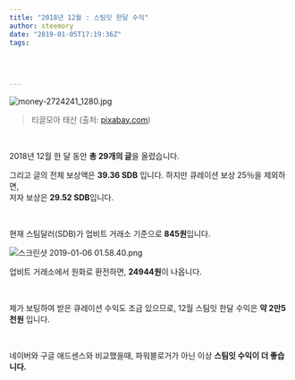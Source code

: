 ```yaml
---
title: "2018년 12월 : 스팀잇 한달 수익"
author: steemory
date: "2019-01-05T17:19:36Z"
tags:
  
  
  
  
---
```

![money-2724241_1280.jpg](https://s3.ap-northeast-2.amazonaws.com/dclick/image/steemory/1546708398291)
> 티끌모아 태산 (출처: [pixabay.com](https://pixabay.com/))

<br>

2018년 12월 한 달 동안 **총 29개의 글**을 올렸습니다.

그리고 글의 전체 보상액은 **39.36 SDB** 입니다.
하지만 큐레이션 보상 25％을 제외하면,  
저자 보상은 **29.52 SDB**입니다.

<br>

현재 스팀달러(SDB)가 업비트 거래소 기준으로 **845원**입니다.

![스크린샷 2019-01-06 01.58.40.png](https://s3.ap-northeast-2.amazonaws.com/dclick/image/steemory/1546707527658)

업비트 거래소에서 원화로 환전하면,  **24944원**이 나옵니다.

<br>

제가 보팅하여 받은 큐레이션 수익도 조금 있으므로,
12월 스팀잇 한달 수익은 **약 2만5천원** 입니다.

<br>

네이버와 구글 애드센스와 비교했을때,
파워블로거가 아닌 이상 **스팀잇 수익이 더 좋습니다.**

